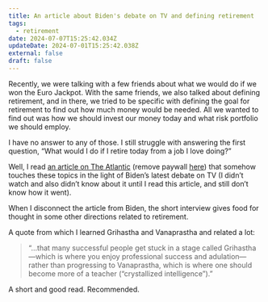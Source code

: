 ```yaml
---
title: An article about Biden's debate on TV and defining retirement
tags:
  - retirement
date: 2024-07-07T15:25:42.034Z
updateDate: 2024-07-01T15:25:42.038Z
external: false
draft: false
---
```


Recently, we were talking with a few friends about what we would do if we won the Euro Jackpot. With the same friends, we also talked about defining retirement, and in there, we tried to be specific with defining the goal for retirement to find out how much money would be needed. All we wanted to find out was how we should invest our money today and what risk portfolio we should employ.

I have no answer to any of those. I still struggle with answering the first question, “What would I do if I retire today from a job I love doing?”

Well, I read [an article on The Atlantic](https://www.theatlantic.com/newsletters/archive/2024/07/a-happiness-experts-frank-advice-for-joe-biden/678927/) (remove paywall [here](https://archive.is/Iv7DE)) that somehow touches these topics in the light of Biden’s latest debate on TV (I didn’t watch and also didn’t know about it until I read this article, and still don’t know how it went).

When I disconnect the article from Biden, the short interview gives food for thought in some other directions related to retirement.

A quote from which I learned Grihastha and Vanaprastha and related a lot:
> “…that many successful people get stuck in a stage called Grihastha—which is where you enjoy professional success and adulation—rather than progressing to Vanaprastha, which is where one should become more of a teacher (“crystallized intelligence”).”

A short and good read. Recommended.
